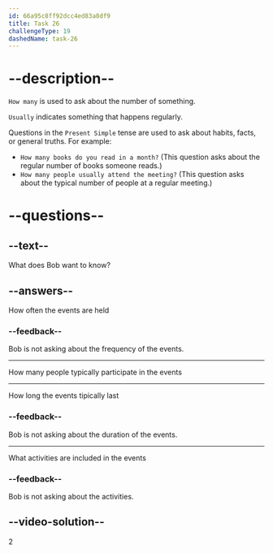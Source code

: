 ```yaml
---
id: 66a95c8ff92dcc4ed83a8df9
title: Task 26
challengeType: 19
dashedName: task-26
---
```

<!--
AUDIO REFERENCE:
Bob: How many people usually participate in these events?
-->

# --description--

`How many` is used to ask about the number of something.

`Usually` indicates something that happens regularly. 

Questions in the `Present Simple` tense are used to ask about habits, facts, or general truths. For example:

- `How many books do you read in a month?` (This question asks about the regular number of books someone reads.)
- `How many people usually attend the meeting?` (This question asks about the typical number of people at a regular meeting.)

# --questions--

## --text--

What does Bob want to know?

## --answers--

How often the events are held

### --feedback--

Bob is not asking about the frequency of the events.

---

How many people typically participate in the events

---

How long the events tipically last

### --feedback--

Bob is not asking about the duration of the events.

---

What activities are included in the events

### --feedback--

Bob is not asking about the activities.

## --video-solution--

2
